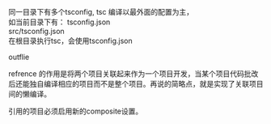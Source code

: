 同一目录下有多个tsconfig, tsc 编译以最外面的配置为主，  
如当前目录下有：
tsconfig.json  
src/tsconfig.json  
在根目录执行tsc，会使用tsconfig.json  

outflie


refrence 的作用是将两个项目关联起来作为一个项目开发，当某个项目代码批改后还能独自编译相应的项目而不是整个项目。再说的简略点，就是实现了关联项目间的懒编译。

引用的项目必须启用新的composite设置。